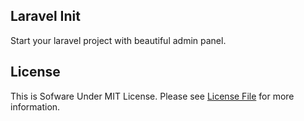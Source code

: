 ## Laravel Init

Start your laravel project with beautiful admin panel.

## License

This is Sofware Under MIT License. Please see [License File](LICENSE.md) for more information.
